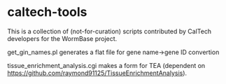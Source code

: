 # caltech-tools
This is a collection of (not-for-curation) scripts contributed by CalTech developers for the WormBase project.

get_gin_names.pl generates a flat file for gene name->gene ID convertion

tissue_enrichment_analysis.cgi makes a form for TEA (dependent on https://github.com/raymond91125/TissueEnrichmentAnalysis).

